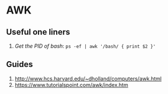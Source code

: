 # AWK

## Useful one liners

1. *Get the PID of bash*: `ps -ef | awk '/bash/ { print $2 }'`

## Guides

1. http://www.hcs.harvard.edu/~dholland/computers/awk.html
2. https://www.tutorialspoint.com/awk/index.htm
